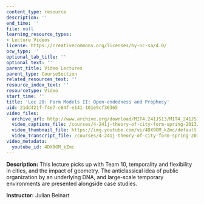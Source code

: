 ```yaml
---
content_type: resource
description: ''
end_time: ''
file: null
learning_resource_types:
- Lecture Videos
license: https://creativecommons.org/licenses/by-nc-sa/4.0/
ocw_type: ''
optional_tab_title: ''
optional_text: ''
parent_title: Video Lectures
parent_type: CourseSection
related_resources_text: ''
resource_index_text: ''
resourcetype: Video
start_time: ''
title: 'Lec 20: Form Models II: Open-endedness and Prophecy'
uid: 21dd421f-f4e7-c84f-e141-101e9cf36365
video_files:
  archive_url: http://www.archive.org/download/MIT4.241JS13/MIT4_241JS13_lec20_300k.mp4
  video_captions_file: /courses/4-241j-theory-of-city-form-spring-2013/e866987b2cf55934bfe7c2e848ddee5a_4DX9GM_kZmc.vtt
  video_thumbnail_file: https://img.youtube.com/vi/4DX9GM_kZmc/default.jpg
  video_transcript_file: /courses/4-241j-theory-of-city-form-spring-2013/e6d47cc9a437d71136cfa502c34c9ec3_4DX9GM_kZmc.pdf
video_metadata:
  youtube_id: 4DX9GM_kZmc
---
```


**Description:** This lecture picks up with Team 10, temporality and flexibility in cities, and the impact of geometry. The anticlassical idea of public organization by an underlying DNA, and large-scale temporary environments are presented alongside case studies.

**Instructor:** Julian Beinart

